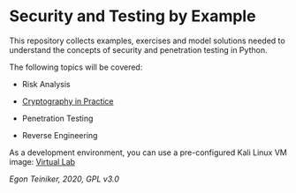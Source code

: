 # Security and Testing by Example

This repository collects examples, exercises and model solutions needed to understand 
the concepts of security and penetration testing in Python. 

The following topics will be covered:

* Risk Analysis

* [Cryptography in Practice](https://github.com/teiniker/teiniker-lectures-securitytesting/tree/main/cryptography)

* Penetration Testing 

* Reverse Engineering

As a development environment, you can use a pre-configured Kali Linux VM image:
[Virtual Lab](https://drive.google.com/drive/folders/1AzsF4Mvh1HJ8k6OW5W5hQ5CF0HdqA51l)

*Egon Teiniker, 2020, GPL v3.0*
 